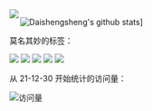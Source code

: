 <a href="https://github.com/Daishengsheng">
  <img align="left" src="https://github-readme-stats-azmiao.vercel.app/api/top-langs/?username=Daishengsheng&layout=compact" />
</a>

![Daishengsheng's github stats](https://github-readme-stats.vercel.app/api?username=Daishengsheng&count_private=true&include_all_commits=true&show_icons=true&theme=dracula)]

莫名其妙的标签：

![](https://img.shields.io/badge/-python-yellow) ![](https://img.shields.io/badge/-Javascript-orange) ![](https://img.shields.io/badge/-Html-red) ![](https://img.shields.io/badge/-CSS-blue) ![](https://img.shields.io/badge/-C%2B%2B-brightgreen) 

从 21-12-30 开始统计的访问量：

![访问量](https://visitor-badge.laobi.icu/badge?page_id=Daishengsheng.github)
